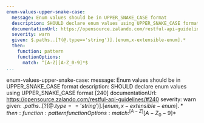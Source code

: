 ```yaml
---
enum-values-upper-snake-case:
  message: Enum values should be in UPPER_SNAKE_CASE format
  description: SHOULD declare enum values using UPPER_SNAKE_CASE format [240]
  documentationUrl: https://opensource.zalando.com/restful-api-guidelines/#240
  severity: warn
  given: $.paths..[?(@.type=='string')].[enum,x-extensible-enum].*
  then:
    function: pattern
    functionOptions:
      match: ^[A-Z][A-Z_0-9]*$
...
```

enum-values-upper-snake-case:
  message: Enum values should be in UPPER_SNAKE_CASE format
  description: SHOULD declare enum values using UPPER_SNAKE_CASE format [240]
  documentationUrl: https://opensource.zalando.com/restful-api-guidelines/#240
  severity: warn
  given: $.paths..[?(@.type=='string')].[enum,x-extensible-enum].*
  then:
    function: pattern
    functionOptions:
      match: ^[A-Z][A-Z_0-9]*$